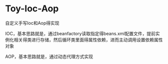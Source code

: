 # Toy-Ioc-Aop
自定义手写Ioc和Aop得实现

IOC，基本思路就是，通过beanfactory读取指定得beans.xml配置文件，提前实例化相关得类进行存储，然后循环类里面得属性依赖，进而主动调用设置依赖属性对象

AOP，基本思路就是，通过动态代理方式实现



